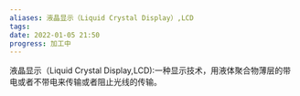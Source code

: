 ```yaml
---
aliases: 液晶显示（Liquid Crystal Display）,LCD
tags: 
date: 2022-01-05 21:50
progress: 加工中
---
```

液晶显示（Liquid Crystal Display,LCD):一种显示技术，用液体聚合物薄层的带电或者不带电来传输或者阻止光线的传输。
